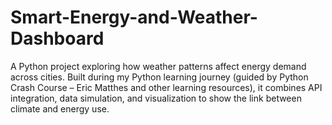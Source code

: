 # Smart-Energy-and-Weather-Dashboard
A Python project exploring how weather patterns affect energy demand across cities. Built during my Python learning journey (guided by Python Crash Course – Eric Matthes and other learning resources), it combines API integration, data simulation, and visualization to show the link between climate and energy use.
